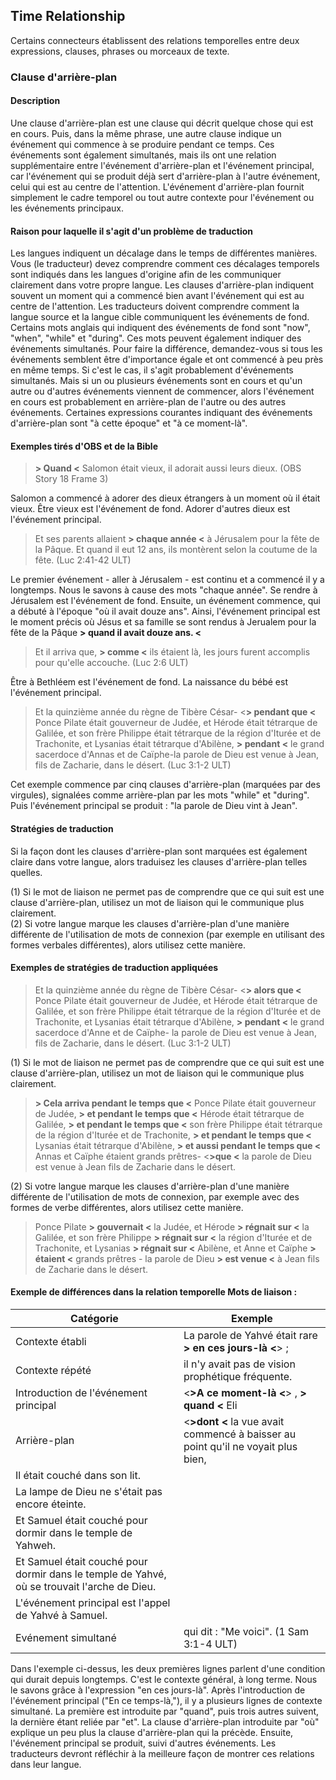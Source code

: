 ## Time Relationship

Certains connecteurs établissent des relations temporelles entre deux expressions, clauses, phrases ou morceaux de texte.

### Clause d'arrière-plan

#### Description

Une clause d'arrière-plan est une clause qui décrit quelque chose qui est en cours. Puis, dans la même phrase, une autre clause indique un événement qui commence à se produire pendant ce temps. Ces événements sont également simultanés, mais ils ont une relation supplémentaire entre l'événement d'arrière-plan et l'événement principal, car l'événement qui se produit déjà sert d'arrière-plan à l'autre événement, celui qui est au centre de l'attention. L'événement d'arrière-plan fournit simplement le cadre temporel ou tout autre contexte pour l'événement ou les événements principaux.

#### Raison pour laquelle il s'agit d'un problème de traduction

Les langues indiquent un décalage dans le temps de différentes manières. Vous (le traducteur) devez comprendre comment ces décalages temporels sont indiqués dans les langues d'origine afin de les communiquer clairement dans votre propre langue. Les clauses d'arrière-plan indiquent souvent un moment qui a commencé bien avant l'événement qui est au centre de l'attention. Les traducteurs doivent comprendre comment la langue source et la langue cible communiquent les événements de fond. Certains mots anglais qui indiquent des événements de fond sont "now", "when", "while" et "during". Ces mots peuvent également indiquer des événements simultanés. Pour faire la différence, demandez-vous si tous les événements semblent être d'importance égale et ont commencé à peu près en même temps. Si c'est le cas, il s'agit probablement d'événements simultanés. Mais si un ou plusieurs événements sont en cours et qu'un autre ou d'autres événements viennent de commencer, alors l'événement en cours est probablement en arrière-plan de l'autre ou des autres événements. Certaines expressions courantes indiquant des événements d'arrière-plan sont "à cette époque" et "à ce moment-là".

#### Exemples tirés d'OBS et de la Bible

> **> Quand <** Salomon était vieux, il adorait aussi leurs dieux. (OBS Story 18 Frame 3)

Salomon a commencé à adorer des dieux étrangers à un moment où il était vieux. Être vieux est l'événement de fond. Adorer d'autres dieux est l'événement principal.

> Et ses parents allaient **> chaque année <** à Jérusalem pour la fête de la Pâque. Et quand il eut 12 ans, ils montèrent selon la coutume de la fête. (Luc 2:41-42 ULT)

Le premier événement - aller à Jérusalem - est continu et a commencé il y a longtemps. Nous le savons à cause des mots "chaque année". Se rendre à Jérusalem est l'événement de fond. Ensuite, un événement commence, qui a débuté à l'époque "où il avait douze ans". Ainsi, l'événement principal est le moment précis où Jésus et sa famille se sont rendus à Jerualem pour la fête de la Pâque **> quand il avait douze ans. <**

> Et il arriva que, **> comme <** ils étaient là, les jours furent accomplis pour qu'elle accouche. (Luc 2:6 ULT)

Être à Bethléem est l'événement de fond. La naissance du bébé est l'événement principal.

> Et la quinzième année du règne de Tibère César- <**> pendant que <** Ponce Pilate était gouverneur de Judée, et Hérode était tétrarque de Galilée, et son frère Philippe était tétrarque de la région d'Iturée et de Trachonite, et Lysanias était tétrarque d'Abilène, **> pendant <** le grand sacerdoce d'Annas et de Caïphe-la parole de Dieu est venue à Jean, fils de Zacharie, dans le désert. (Luc 3:1-2 ULT)

Cet exemple commence par cinq clauses d'arrière-plan (marquées par des virgules), signalées comme arrière-plan par les mots "while" et "during". Puis l'événement principal se produit : "la parole de Dieu vint à Jean".

#### Stratégies de traduction

Si la façon dont les clauses d'arrière-plan sont marquées est également claire dans votre langue, alors traduisez les clauses d'arrière-plan telles quelles.

(1) Si le mot de liaison ne permet pas de comprendre que ce qui suit est une clause d'arrière-plan, utilisez un mot de liaison qui le communique plus clairement.<br>
(2) Si votre langue marque les clauses d'arrière-plan d'une manière différente de l'utilisation de mots de connexion (par exemple en utilisant des formes verbales différentes), alors utilisez cette manière.

#### Exemples de stratégies de traduction appliquées

> Et la quinzième année du règne de Tibère César- <**> alors que <** Ponce Pilate était gouverneur de Judée, et Hérode était tétrarque de Galilée, et son frère Philippe était tétrarque de la région d'Iturée et de Trachonite, et Lysanias était tétrarque d'Abilène, **> pendant <** le grand sacerdoce d'Anne et de Caïphe- la parole de Dieu est venue à Jean, fils de Zacharie, dans le désert. (Luc 3:1-2 ULT)

(1) Si le mot de liaison ne permet pas de comprendre que ce qui suit est une clause d'arrière-plan, utilisez un mot de liaison qui le communique plus clairement.

> **> Cela arriva pendant le temps que <** Ponce Pilate était gouverneur de Judée, **> et pendant le temps que <** Hérode était tétrarque de Galilée, **> et pendant le temps que <** son frère Philippe était tétrarque de la région d'Iturée et de Trachonite, **> et pendant le temps que <** Lysanias était tétrarque d'Abilène, **> et aussi pendant le temps que <** Annas et Caïphe étaient grands prêtres- <**>que <** la parole de Dieu est venue à Jean fils de Zacharie dans le désert.

(2) Si votre langue marque les clauses d'arrière-plan d'une manière différente de l'utilisation de mots de connexion, par exemple avec des formes de verbe différentes, alors utilisez cette manière.

> Ponce Pilate **> gouvernait <** la Judée, et Hérode **> régnait sur <** la Galilée, et son frère Philippe **> régnait sur <** la région d'Iturée et de Trachonite, et Lysanias **> régnait sur <** Abilène, et Anne et Caïphe **> étaient <** grands prêtres - la parole de Dieu **> est venue <** à Jean fils de Zacharie dans le désert.

#### Exemple de différences dans la relation temporelle Mots de liaison :

| Catégorie | Exemple |
| ------------------------ | -------------------------------------------- |
|Contexte établi |La parole de Yahvé était rare **> en ces jours-là <**> ;|
|Contexte répété |il n'y avait pas de vision prophétique fréquente. |
|Introduction de l'événement principal| <**>A ce moment-là <**> , **> quand <** Eli | |.
|Arrière-plan | <**>dont <** la vue avait commencé à baisser au point qu'il ne voyait plus bien,| |.
|Il était couché dans son lit.
|La lampe de Dieu ne s'était pas encore éteinte.
|Et Samuel était couché pour dormir dans le temple de Yahweh.
| Et Samuel était couché pour dormir dans le temple de Yahvé, où se trouvait l'arche de Dieu. |
|L'événement principal est l'appel de Yahvé à Samuel.
|Evénement simultané |qui dit : "Me voici". (1 Sam 3:1-4 ULT) |

Dans l'exemple ci-dessus, les deux premières lignes parlent d'une condition qui durait depuis longtemps. C'est le contexte général, à long terme. Nous le savons grâce à l'expression "en ces jours-là". Après l'introduction de l'événement principal ("En ce temps-là,"), il y a plusieurs lignes de contexte simultané. La première est introduite par "quand", puis trois autres suivent, la dernière étant reliée par "et". La clause d'arrière-plan introduite par "où" explique un peu plus la clause d'arrière-plan qui la précède. Ensuite, l'événement principal se produit, suivi d'autres événements. Les traducteurs devront réfléchir à la meilleure façon de montrer ces relations dans leur langue.
